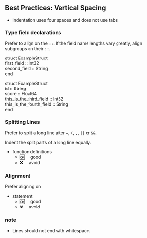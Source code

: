 ## Best Practices:  Vertical Spacing
     
- Indentation uses four spaces and does not use tabs.

### Type field declarations

Prefer to align on the `::`.
If the field name lengths vary greatly, align subgroups on their `::`.

struct ExampleStruct    
    first_field  :: Int32    
    second_field :: String    
end    

struct ExampleStruct    
    id    :: String    
    score :: Float64    
    this_is_the_third_field  :: Int32    
    this_is_the_fourth_field :: String    
end    

### Splitting Lines

Prefer to split a long line after `=`, `(`, `,`, `||` or `&&`.

Indent the split parts of a long line equally.

- function definitions
  - :ok:&nbsp;&nbsp;&nbsp;&nbsp; good
  - :x:&nbsp;&nbsp;&nbsp;&nbsp;  avoid

### Alignment

Prefer aligning on

- statement
  - :ok:&nbsp;&nbsp;&nbsp;&nbsp; good
  - :x:&nbsp;&nbsp;&nbsp;&nbsp;  avoid
  
### note

- Lines should not end with whitespace.

